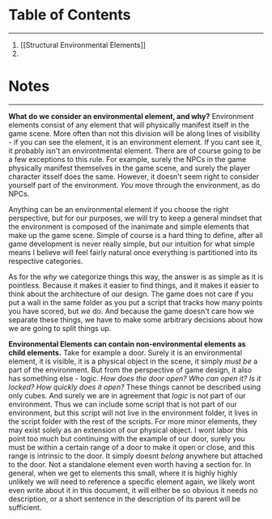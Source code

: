 # Table of Contents
---
1. [[Structural Environmental Elements]]
2. 

# Notes
---
**What do we consider an environmental element, and why?**
Environment elements consist of any element that will physically manifest itself in the game scene. More often than not this division will be along lines of visibility - if you can see the element, it is an environment element. If you cant see it, it probably isn't an environtmental element. There are of course going to be a few exceptions to this rule. For example, surely the NPCs in the game physically manifest themselves in the game scene, and surely the player character itsself does the same. However, it doesn't seem right to consider yourself part of the environment. *You* move through the environment, as do NPCs. 

Anything can be an environmental element if you choose the right perspective, but for our purposes, we will try to keep a general mindset that the environment is composed of the inanimate and simple elements that make up the game scene. Simple of course is a hard thing to define, after all game development is never really simple, but our intuition for what simple means I believe will feel fairly natural once everything is partitioned into its respective categories.

As for the *why* we categorize things this way, the answer is as simple as it is pointless. Because it makes it easier to find things, and it makes it easier to think about the architecture of our design. The game does not care if you put a wall in the same folder as you put a script that tracks how many points you have scored, but *we* do. And because the game doesn't care how we separate these things, we have to make some arbitrary decisions about how we are going to split things up. 

**Environmental Elements can contain non-environmental elements as child elements.**
Take for example a door. Surely it is an environmental element, it is visible, it is a physical object in the scene, it simply *must be* a part of the environment. But from the perspective of game design, it also has something else - logic. *How does the door open? Who can open it? Is it locked? How quickly does it open?* These things cannot be described using only cubes. And surely we are in agreement that *logic* is not part of our environment. Thus we can include some script that is not part of our environment, but this script will not live in the environment folder, it lives in the script folder with the rest of the scripts. 
For more minor elements, they may exist solely as an extension of our physical object. I wont labor this point too much but continuing with the example of our door, surely you must be within a certain range of a door to make it open or close, and this range is intrinsic to the door. It simply doesnt *belong* anywhere but attached to the door. Not a standalone element even worth having a section for.
In general, when we get to elements this small, where it is highly highly unlikely we will need to reference a specific element again, we likely wont even write about it in this document, it will either be so obvious it needs no description, or a short sentence in the description of its parent will be sufficient. 




